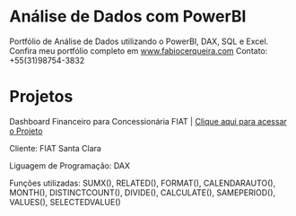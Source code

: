 # Análise de Dados com PowerBI
Portfólio de Análise de Dados utilizando o PowerBI, DAX, SQL e Excel.
Confira meu portfólio completo em www.fabiocerqueira.com
Contato: +55(31)98754-3832

# Projetos
Dashboard Financeiro para Concessionária FIAT | 
[Clique aqui para acessar o Projeto](https://app.powerbi.com/view?r=eyJrIjoiNzE4NDk5YzEtYThiMC00Yjk4LWFjOTUtMjdhYTFjMmI3YzhhIiwidCI6ImNjMTM1YTdlLTZhZmMtNDA5Mi04MzEzLTgwNmI2NjkwODkyNiJ9&pageName=ReportSection)

Cliente: FIAT Santa Clara

Liguagem de Programação: DAX

Funções utilizadas: SUMX(), RELATED(), FORMAT(), CALENDARAUTO(), MONTH(), DISTINCTCOUNT(), DIVIDE(), CALCULATE(), SAMEPERIOD(), VALUES(), SELECTEDVALUE()
